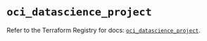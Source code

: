 # `oci_datascience_project`

Refer to the Terraform Registry for docs: [`oci_datascience_project`](https://registry.terraform.io/providers/oracle/oci/7.19.0/docs/resources/datascience_project).
